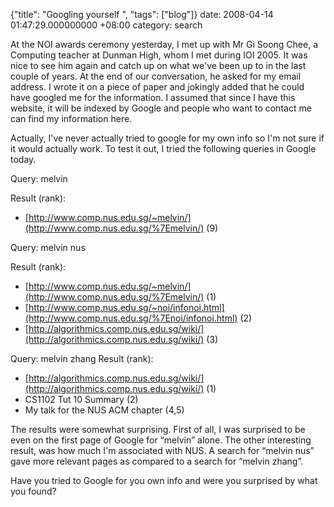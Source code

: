 {"title": "Googling yourself  ", "tags": ["blog"]}
date: 2008-04-14 01:47:29.000000000 +08:00
category: search

At the NOI awards ceremony yesterday, I met up with Mr Gi Soong Chee, a
Computing teacher at Dunman High, whom I met during IOI 2005. It was nice to
see him again and catch up on what we've been up to in the last couple of
years. At the end of our conversation, he asked for my email address. I wrote
it on a piece of paper and jokingly added that he could have googled me for the
information. I assumed that since I have this website, it will be indexed by
Google and people who want to contact me can find my information here.

Actually, I've never actually tried to google for my own info so I'm not sure
if it would actually work. To test it out, I tried the following queries in
Google today.

Query: melvin

Result (rank):

* [http://www.comp.nus.edu.sg/~melvin/](http://www.comp.nus.edu.sg/%7Emelvin/) (9)

Query: melvin nus

Result (rank):

* [http://www.comp.nus.edu.sg/~melvin/](http://www.comp.nus.edu.sg/%7Emelvin/) (1)
* [http://www.comp.nus.edu.sg/~noi/infonoi.html](http://www.comp.nus.edu.sg/%7Enoi/infonoi.html) (2)
* [http://algorithmics.comp.nus.edu.sg/wiki/](http://algorithmics.comp.nus.edu.sg/wiki/) (3)</td>

Query: melvin zhang
Result (rank):

* [http://algorithmics.comp.nus.edu.sg/wiki/](http://algorithmics.comp.nus.edu.sg/wiki/) (1)
* CS1102 Tut 10 Summary (2)
* My talk for the NUS ACM chapter (4,5)</td>

The results were somewhat surprising. First of all, I was surprised to be even
on the first page of Google for “melvin” alone. The other interesting result,
was how much I'm associated with NUS. A search for “melvin nus” gave more
relevant pages as compared to a search for “melvin zhang”.

Have you tried to Google for you own info and were you surprised by what you found?
